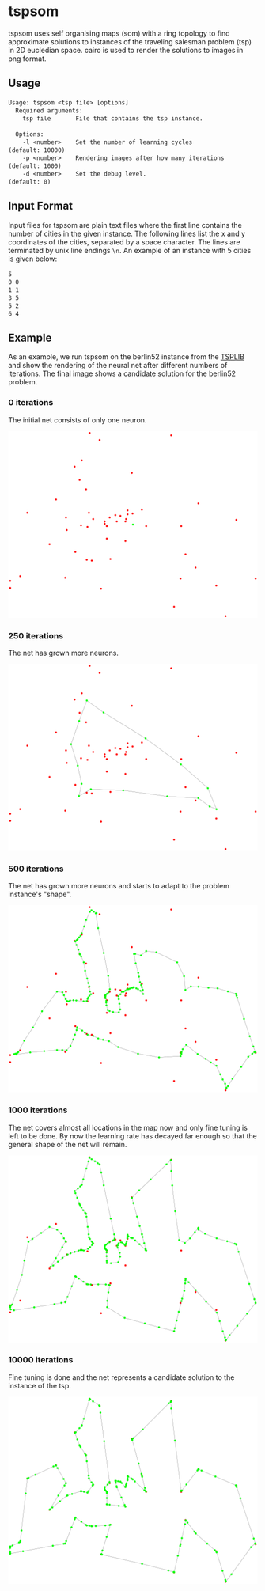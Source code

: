 # tspsom

tspsom uses self organising maps (som) with a ring topology to find approximate solutions to instances of the traveling salesman problem (tsp) in 2D eucledian space. cairo is used to render the solutions to images in png format.

## Usage

```
Usage: tspsom <tsp file> [options]
  Required arguments:
    tsp file       File that contains the tsp instance.

  Options:
    -l <number>    Set the number of learning cycles           (default: 10000)
    -p <number>    Rendering images after how many iterations  (default: 1000)
    -d <number>    Set the debug level.                        (default: 0)
```

## Input Format

Input files for tspsom are plain text files where the first line contains the number of cities in the given instance. The following lines list the x and y coordinates of the cities, separated by a space character. The lines are terminated by unix line endings `\n`. An example of an instance with 5 cities is given below:

```
5
0 0
1 1
3 5
5 2
6 4
```

## Example

As an example, we run tspsom on the berlin52 instance from the [TSPLIB](http://comopt.ifi.uni-heidelberg.de/software/TSPLIB95/) and show the rendering of the neural net after different numbers of iterations. The final image shows a candidate solution for the berlin52 problem.

### 0 iterations
The initial net consists of only one neuron.

![0](https://github.com/chrisbloecker/tspsom/blob/master/img/0.png?raw=true)

### 250 iterations
The net has grown more neurons.

![250](https://github.com/chrisbloecker/tspsom/blob/master/img/250.png?raw=true)

### 500 iterations
The net has grown more neurons and starts to adapt to the problem instance's "shape".

![500](https://github.com/chrisbloecker/tspsom/blob/master/img/500.png?raw=true)

### 1000 iterations
The net covers almost all locations in the map now and only fine tuning is left to be done. By now the learning rate has decayed far enough so that the general shape of the net will remain.

![1000](https://github.com/chrisbloecker/tspsom/blob/master/img/1000.png?raw=true)

### 10000 iterations
Fine tuning is done and the net represents a candidate solution to the instance of the tsp.

![10000](https://github.com/chrisbloecker/tspsom/blob/master/img/10000.png?raw=true)

